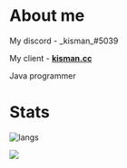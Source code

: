# About me
My discord - \_kisman_#5039

My client - **[kisman.cc](https://discord.gg/XXvgV9YgS8)**

Java programmer

# Stats
![langs](https://github-readme-stats.vercel.app/api/top-langs/?username=kisman2000&layout=compact&langs_count=10)

![](https://komarev.com/ghpvc/?username=kisman2000&color=7421af)
